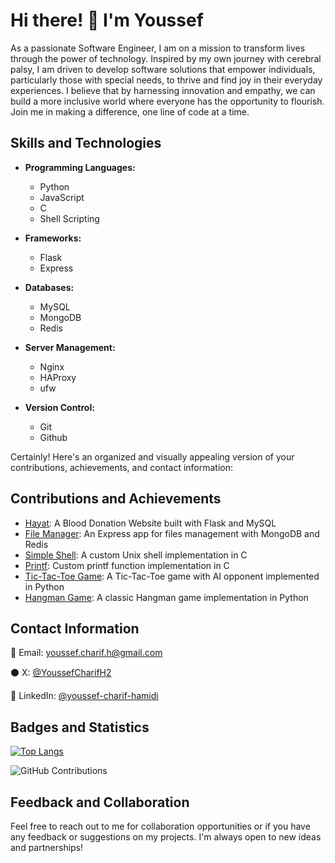 # Hi there! 👋 I'm Youssef

As a passionate Software Engineer, I am on a mission to transform lives through the power of technology. Inspired by my own journey with cerebral palsy, I am driven to develop software solutions that empower individuals, particularly those with special needs, to thrive and find joy in their everyday experiences. I believe that by harnessing innovation and empathy, we can build a more inclusive world where everyone has the opportunity to flourish. Join me in making a difference, one line of code at a time.

## Skills and Technologies 

- **Programming Languages:** 
  - Python
  - JavaScript
  - C
  - Shell Scripting

- **Frameworks:** 
  - Flask
  - Express

- **Databases:** 
  - MySQL   
  - MongoDB
  - Redis

- **Server Management:** 
  - Nginx
  - HAProxy
  - ufw

- **Version Control:** 
  - Git
  - Github

Certainly! Here's an organized and visually appealing version of your contributions, achievements, and contact information:

## Contributions and Achievements 

- [Hayat](https://github.com/Chareeef/HAYAT): A Blood Donation Website built with Flask and MySQL 
- [File Manager](https://github.com/Chareeef/alx-files_manager): An Express app for files management with MongoDB and Redis 
- [Simple Shell](https://github.com/Chareeef/simple_shell): A custom Unix shell implementation in C
- [Printf](https://github.com/Chareeef/printf): Custom printf function implementation in C
- [Tic-Tac-Toe Game](https://github.com/Chareeef/tic-tac-toe_AI): A Tic-Tac-Toe game with AI opponent implemented in Python
- [Hangman Game](https://github.com/Chareeef/Hangman_Game): A classic Hangman game implementation in Python

## Contact Information 

📧 Email: youssef.charif.h@gmail.com 

⚫ X: [@YoussefCharifH2](https://x.com/YoussefCharifH2) 

🔵 LinkedIn: [@youssef-charif-hamidi](https://www.linkedin.com/youssef-charif-hamidi)

## Badges and Statistics 

[![Top Langs](https://github-readme-stats.vercel.app/api/top-langs/?username=Chareeef&layout=compact)](https://github.com/Chareeef) 

![GitHub Contributions](https://github-readme-streak-stats.herokuapp.com/?user=Chareeef) 

## Feedback and Collaboration 

Feel free to reach out to me for collaboration opportunities or if you have any feedback or suggestions on my projects. I'm always open to new ideas and partnerships!
